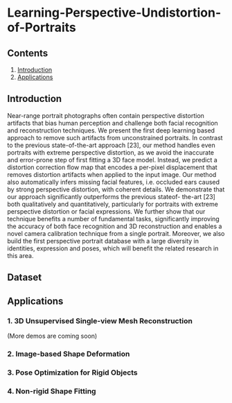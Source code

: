 # Learning-Perspective-Undistortion-of-Portraits

## Contents

1. [Introduction](#introduction)
3. [Applications](#applications)

## Introduction

Near-range portrait photographs often contain perspective
distortion artifacts that bias human perception and
challenge both facial recognition and reconstruction techniques.
We present the first deep learning based approach
to remove such artifacts from unconstrained portraits. In
contrast to the previous state-of-the-art approach [23], our
method handles even portraits with extreme perspective distortion,
as we avoid the inaccurate and error-prone step of
first fitting a 3D face model. Instead, we predict a distortion
correction flow map that encodes a per-pixel displacement
that removes distortion artifacts when applied to the
input image. Our method also automatically infers missing
facial features, i.e. occluded ears caused by strong perspective
distortion, with coherent details. We demonstrate that
our approach significantly outperforms the previous stateof-
the-art [23] both qualitatively and quantitatively, particularly
for portraits with extreme perspective distortion or
facial expressions. We further show that our technique benefits
a number of fundamental tasks, significantly improving
the accuracy of both face recognition and 3D reconstruction
and enables a novel camera calibration technique from
a single portrait. Moreover, we also build the first perspective
portrait database with a large diversity in identities, expression
and poses, which will benefit the related research
in this area.
## Dataset
## Applications

### 1. 3D Unsupervised Single-view Mesh Reconstruction
(More demos are coming soon)

### 2. Image-based Shape Deformation

### 3. Pose Optimization for Rigid Objects

### 4. Non-rigid Shape Fitting

